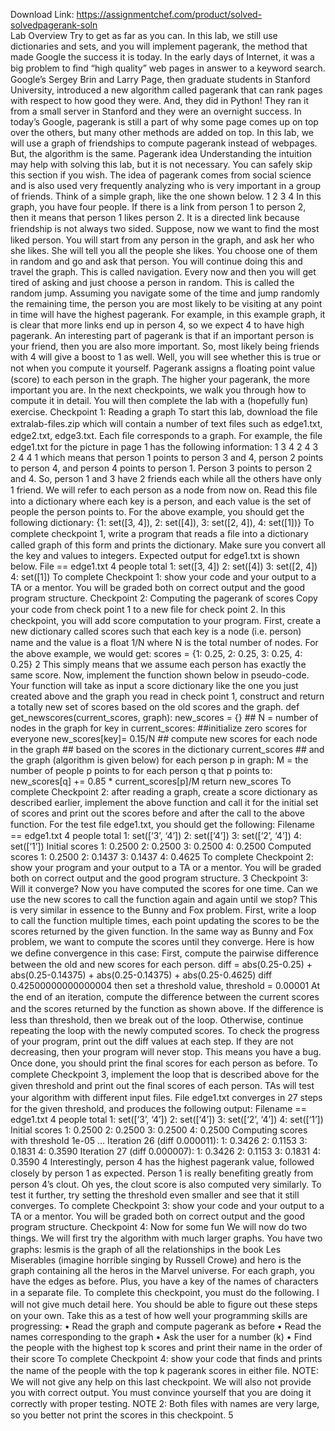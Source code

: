 Download Link: https://assignmentchef.com/product/solved-solvedpagerank-soln
<br>
Lab Overview Try to get as far as you can. In this lab, we still use dictionaries and sets, and you will implement pagerank, the method that made Google the success it is today. In the early days of Internet, it was a big problem to ﬁnd “high quality” web pages in answer to a keyword search. Google’s Sergey Brin and Larry Page, then graduate students in Stanford University, introduced a new algorithm called pagerank that can rank pages with respect to how good they were. And, they did in Python! They ran it from a small server in Stanford and they were an overnight success. In today’s Google, pagerank is still a part of why some page comes up on top over the others, but many other methods are added on top. In this lab, we will use a graph of friendships to compute pagerank instead of webpages. But, the algorithm is the same. Pagerank idea Understanding the intuition may help with solving this lab, but it is not necessary. You can safely skip this section if you wish. The idea of pagerank comes from social science and is also used very frequently analyzing who is very important in a group of friends. Think of a simple graph, like the one shown below. 1 2 3 4 In this graph, you have four people. If there is a link from person 1 to person 2, then it means that person 1 likes person 2. It is a directed link because friendship is not always two sided. Suppose, now we want to ﬁnd the most liked person. You will start from any person in the graph, and ask her who she likes. She will tell you all the people she likes. You choose one of them in random and go and ask that person. You will continue doing this and travel the graph. This is called navigation. Every now and then you will get tired of asking and just choose a person in random. This is called the random jump. Assuming you navigate some of the time and jump randomly the remaining time, the person you are most likely to be visiting at any point in time will have the highest pagerank. For example, in this example graph, it is clear that more links end up in person 4, so we expect 4 to have high pagerank. An interesting part of pagerank is that if an important person is your friend, then you are also more important. So, most likely being friends with 4 will give a boost to 1 as well. Well, you will see whether this is true or not when you compute it yourself. Pagerank assigns a ﬂoating point value (score) to each person in the graph. The higher your pagerank, the more important you are. In the next checkpoints, we walk you through how to compute it in detail. You will then complete the lab with a (hopefully fun) exercise. Checkpoint 1: Reading a graph To start this lab, download the ﬁle extralab-files.zip which will contain a number of text ﬁles such as edge1.txt, edge2.txt, edge3.txt. Each ﬁle corresponds to a graph. For example, the ﬁle edge1.txt for the picture in page 1 has the following information: 1 3 4 2 4 3 2 4 4 1 which means that person 1 points to person 3 and 4, person 2 points to person 4, and person 4 points to person 1. Person 3 points to person 2 and 4. So, person 1 and 3 have 2 friends each while all the others have only 1 friend. We will refer to each person as a node from now on. Read this ﬁle into a dictionary where each key is a person, and each value is the set of people the person points to. For the above example, you should get the following dictionary: {1: set([3, 4]), 2: set([4]), 3: set([2, 4]), 4: set([1])} To complete checkpoint 1, write a program that reads a ﬁle into a dictionary called graph of this form and prints the dictionary. Make sure you convert all the key and values to integers. Expected output for edge1.txt is shown below. File == edge1.txt 4 people total 1: set([3, 4]) 2: set([4]) 3: set([2, 4]) 4: set([1]) To complete Checkpoint 1: show your code and your output to a TA or a mentor. You will be graded both on correct output and the good program structure. Checkpoint 2: Computing the pagerank of scores Copy your code from check point 1 to a new ﬁle for check point 2. In this checkpoint, you will add score computation to your program. First, create a new dictionary called scores such that each key is a node (i.e. person) name and the value is a ﬂoat 1/N where N is the total number of nodes. For the above example, we would get: scores = {1: 0.25, 2: 0.25, 3: 0.25, 4: 0.25} 2 This simply means that we assume each person has exactly the same score. Now, implement the function shown below in pseudo-code. Your function will take as input a score dictionary like the one you just created above and the graph you read in check point 1, construct and return a totally new set of scores based on the old scores and the graph. def get_newscores(current_scores, graph): new_scores = {} ## N = number of nodes in the graph for key in current_scores: ##initialize zero scores for everyone new_scores[key]= 0.15/N ## compute new scores for each node in the graph ## based on the scores in the dictionary current_scores ## and the graph (algorithm is given below) for each person p in graph: M = the number of people p points to for each person q that p points to: new_scores[q] += 0.85 * current_scores[p]/M return new_scores To complete Checkpoint 2: after reading a graph, create a score dictionary as described earlier, implement the above function and call it for the initial set of scores and print out the scores before and after the call to the above function. For the test ﬁle edge1.txt, you should get the following: Filename == edge1.txt 4 people total 1: set([‘3’, ‘4’]) 2: set([‘4’]) 3: set([‘2’, ‘4’]) 4: set([‘1’]) Initial scores 1: 0.2500 2: 0.2500 3: 0.2500 4: 0.2500 Computed scores 1: 0.2500 2: 0.1437 3: 0.1437 4: 0.4625 To complete Checkpoint 2: show your program and your output to a TA or a mentor. You will be graded both on correct output and the good program structure. 3 Checkpoint 3: Will it converge? Now you have computed the scores for one time. Can we use the new scores to call the function again and again until we stop? This is very similar in essence to the Bunny and Fox problem. First, write a loop to call the function multiple times, each point updating the scores to be the scores returned by the given function. In the same way as Bunny and Fox problem, we want to compute the scores until they converge. Here is how we deﬁne convergence in this case: First, compute the pairwise diﬀerence between the old and new scores for each person. diff = abs(0.25-0.25) + abs(0.25-0.14375) +  abs(0.25-0.14375) + abs(0.25-0.4625) diff 0.42500000000000004 then set a threshold value, threshold = 0.00001 At the end of an iteration, compute the diﬀerence between the current scores and the scores returned by the function as shown above. If the diﬀerence is less than threshold, then we break out of the loop. Otherwise, continue repeating the loop with the newly computed scores. To check the progress of your program, print out the diff values at each step. If they are not decreasing, then your program will never stop. This means you have a bug. Once done, you should print the ﬁnal scores for each person as before. To complete Checkpoint 3, implement the loop that is described above for the given threshold and print out the ﬁnal scores of each person. TAs will test your algorithm with diﬀerent input ﬁles. File edge1.txt converges in 27 steps for the given threshold, and produces the following output: Filename == edge1.txt 4 people total 1: set([‘3’, ‘4’]) 2: set([‘4’]) 3: set([‘2’, ‘4’]) 4: set([‘1’]) Initial scores 1: 0.2500 2: 0.2500 3: 0.2500 4: 0.2500 Computing scores with threshold 1e-05 … Iteration 26 (diff 0.000011): 1: 0.3426 2: 0.1153 3: 0.1831 4: 0.3590 Iteration 27 (diff 0.000007): 1: 0.3426 2: 0.1153 3: 0.1831 4: 0.3590 4 Interestingly, person 4 has the highest pagerank value, followed closely by person 1 as expected. Person 1 is really beneﬁting greatly from person 4’s clout. Oh yes, the clout score is also computed very similarly. To test it further, try setting the threshold even smaller and see that it still converges. To complete Checkpoint 3: show your code and your output to a TA or a mentor. You will be graded both on correct output and the good program structure. Checkpoint 4: Now for some fun We will now do two things. We will ﬁrst try the algorithm with much larger graphs. You have two graphs: lesmis is the graph of all the relationships in the book Les Miserables (imagine horrible singing by Russell Crowe) and hero is the graph containing all the heros in the Marvel universe. For each graph, you have the edges as before. Plus, you have a key of the names of characters in a separate ﬁle. To complete this checkpoint, you must do the following. I will not give much detail here. You should be able to ﬁgure out these steps on your own. Take this as a test of how well your programming skills are progressing: • Read the graph and compute pagerank as before • Read the names corresponding to the graph • Ask the user for a number (k) • Find the people with the highest top k scores and print their name in the order of their score To complete Checkpoint 4: show your code that ﬁnds and prints the name of the people with the top k pagerank scores in either ﬁle. NOTE: We will not give any help on this last checkpoint. We will also not provide you with correct output. You must convince yourself that you are doing it correctly with proper testing. NOTE 2: Both ﬁles with names are very large, so you better not print the scores in this checkpoint. 5